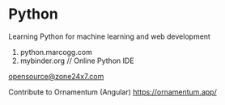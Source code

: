 # Python
Learning Python for machine learning and web development

1. python.marcogg.com
2. mybinder.org // Online Python IDE

opensource@zone24x7.com

Contribute to Ornamentum (Angular)
https://ornamentum.app/
